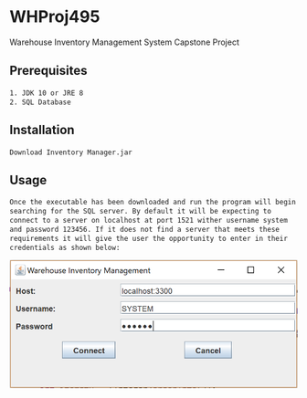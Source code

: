 # WHProj495
Warehouse Inventory Management System Capstone Project

## Prerequisites
```
1. JDK 10 or JRE 8
2. SQL Database

```
## Installation
```
Download Inventory Manager.jar
```
## Usage
```
Once the executable has been downloaded and run the program will begin searching for the SQL server. By default it will be expecting to connect to a server on localhost at port 1521 wither username system and password 123456. If it does not find a server that meets these requirements it will give the user the opportunity to enter in their credentials as shown below:
```

![alt text](images//login.PNG)

